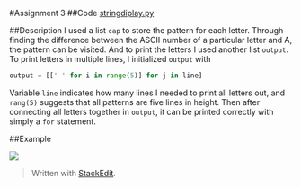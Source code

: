 #Assignment 3
##Code
[stringdiplay.py](https://github.com/aragornranger/computationalphysics_N2013301020051/blob/master/assignment3/stringdisplay.py)

##Description
I used a list `cap` to store the pattern for each letter. Through finding the difference between the ASCII number of a particular letter and A, the pattern can be visited. And to print the letters I used another list `output`. To print letters in multiple lines, I initialized `output` with 
```python
output = [[' ' for i in range(5)] for j in line]
```
Variable `line` indicates how many lines I needed to print all letters out, and `rang(5)` suggests that all patterns are five lines in height.
Then after connecting all letters together in `output`,  it can be printed correctly with simply a `for` statement.

##Example

![](https://raw.githubusercontent.com/aragornranger/computationalphysics_N2013301020051/master/pictures/EXP_ASMT3.png)



> Written with [StackEdit](https://stackedit.io/).